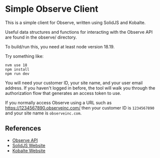 # Simple Observe Client

This is a simple client for Observe, written using SolidJS and Kobalte.

Useful data structures and functions for interacting with the Observe API are found in the observe/ directory.

To build/run this, you need at least node version 18.19.

Try something like:

```
nvm use 18
npm install
npm run dev
```

You will need your customer ID, your site name, and your user email address. If you haven't logged in before, the tool will walk you through the authorization flow that generates an access token to use.

If you normally access Observe using a URL such as https://1234567890.observeinc.com/ then your customer ID is `1234567890` and your site name is `observeinc.com`.

## References

  * [Observe API](https://developer.observeinc.com/)
  * [SolidJS Website](https://solidjs.com/)
  * [Kobalte Website](https://kobalte.dev/)
